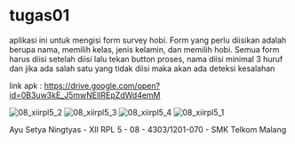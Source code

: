 # tugas01
aplikasi ini untuk mengisi form survey hobi. Form yang perlu diisikan adalah berupa nama, memilih kelas, jenis kelamin, dan memilih
hobi. Semua form harus diisi setelah diisi lalu tekan button proses, nama diisi minimal 3 huruf  dan jika ada salah satu yang tidak
diisi maka akan ada deteksi kesalahan


link apk : https://drive.google.com/open?id=0B3uw3kE_J5mwNElIREpZdWd4emM

![08_xiirpl5_2](https://cloud.githubusercontent.com/assets/22768753/19417397/f0e120a2-93d5-11e6-994f-a9080b71f2fb.png)
![08_xiirpl5_3](https://cloud.githubusercontent.com/assets/22768753/19417395/f0dd056c-93d5-11e6-83a2-18f4337ccf0c.png)
![08_xiirpl5_4](https://cloud.githubusercontent.com/assets/22768753/19417396/f0dfbf00-93d5-11e6-9f95-c476f83a6895.png)
![08_xiirpl5_1](https://cloud.githubusercontent.com/assets/22768753/19417398/f0e4dcf6-93d5-11e6-8095-a2ec1f91532a.png)

Ayu Setya Ningtyas - XII RPL 5 - 08 - 4303/1201-070 - SMK Telkom Malang 
